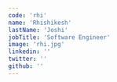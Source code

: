 ```yaml
---
code: 'rhi'
name: 'Rhishikesh'
lastName: 'Joshi'
jobTitle: 'Software Engineer'
image: 'rhi.jpg'
linkedin: ''
twitter: ''
github: ''
---
```

